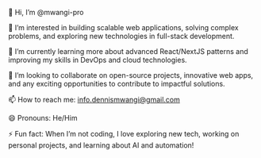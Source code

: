 👋 Hi, I’m @mwangi-pro

👀 I’m interested in building scalable web applications, solving complex problems, and exploring new technologies in full-stack development.

🌱 I’m currently learning more about advanced React/NextJS patterns and improving my skills in DevOps and cloud technologies.

💞️ I’m looking to collaborate on open-source projects, innovative web apps, and any exciting opportunities to contribute to impactful solutions.

📫 How to reach me: info.dennismwangi@gmail.com

😄 Pronouns: He/Him

⚡ Fun fact: When I’m not coding, I love exploring new tech, working on personal projects, and learning about AI and automation!
